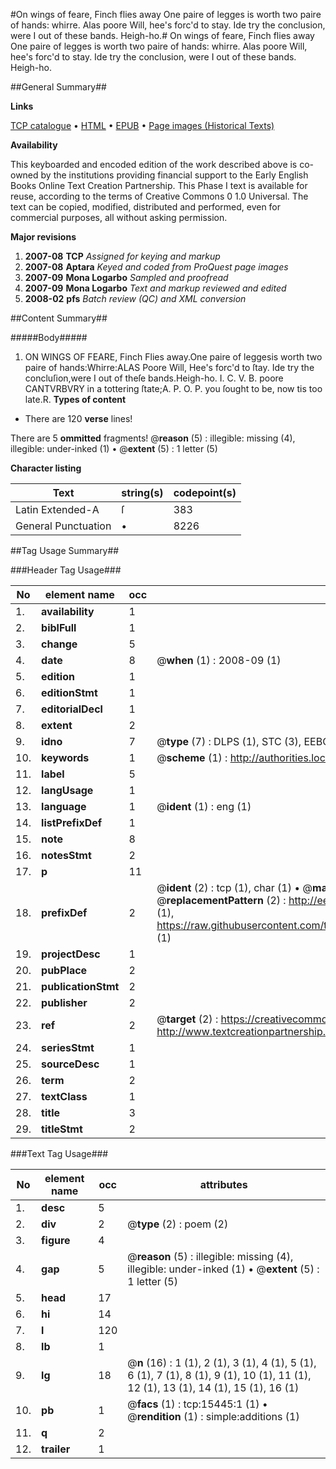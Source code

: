 #On wings of feare, Finch flies away One paire of legges is worth two paire of hands: whirre. Alas poore Will, hee's forc'd to stay. Ide try the conclusion, were I out of these bands. Heigh-ho.#
On wings of feare, Finch flies away One paire of legges is worth two paire of hands: whirre. Alas poore Will, hee's forc'd to stay. Ide try the conclusion, were I out of these bands. Heigh-ho.

##General Summary##

**Links**

[TCP catalogue](http://www.ota.ox.ac.uk/tcp/)  • 
[HTML](http://tei.it.ox.ac.uk/tcp/Texts-HTML/free/A00/A00749.html)  • 
[EPUB](http://tei.it.ox.ac.uk/tcp/Texts-EPUB/free/A00/A00749.epub) • 
[Page images (Historical Texts)](https://data.historicaltexts.jisc.ac.uk/view?pubId=eebo-99850256e&pageId=eebo-99850256e-15445-1)

**Availability**

This keyboarded and encoded edition of the
	       work described above is co-owned by the institutions
	       providing financial support to the Early English Books
	       Online Text Creation Partnership. This Phase I text is
	       available for reuse, according to the terms of Creative
	       Commons 0 1.0 Universal. The text can be copied,
	       modified, distributed and performed, even for
	       commercial purposes, all without asking permission.

**Major revisions**

1. __2007-08__ __TCP__ *Assigned for keying and markup*
1. __2007-08__ __Aptara__ *Keyed and coded from ProQuest page images*
1. __2007-09__ __Mona Logarbo__ *Sampled and proofread*
1. __2007-09__ __Mona Logarbo__ *Text and markup reviewed and edited*
1. __2008-02__ __pfs__ *Batch review (QC) and XML conversion*

##Content Summary##

#####Body#####

1. ON
WINGS
OF
FEARE,
Finch
Flies away.One paire of leggesis worth two paire of hands:Whirre:ALAS
Poore Will,
Hee's forc'd
to ſtay.
Ide try the concluſion,were I out of theſe bands.Heigh-ho.
I. C. V. B. poore CANTVRBVRY
in a tottering ſtate;A. P. O. P. you ſought to be, now tis too late.R. 
**Types of content**

  * There are 120 **verse** lines!

There are 5 **ommitted** fragments! 
 @__reason__ (5) : illegible: missing (4), illegible: under-inked (1)  •  @__extent__ (5) : 1 letter (5)

**Character listing**


|Text|string(s)|codepoint(s)|
|---|---|---|
|Latin Extended-A|ſ|383|
|General Punctuation|•|8226|

##Tag Usage Summary##

###Header Tag Usage###

|No|element name|occ|attributes|
|---|---|---|---|
|1.|__availability__|1||
|2.|__biblFull__|1||
|3.|__change__|5||
|4.|__date__|8| @__when__ (1) : 2008-09 (1)|
|5.|__edition__|1||
|6.|__editionStmt__|1||
|7.|__editorialDecl__|1||
|8.|__extent__|2||
|9.|__idno__|7| @__type__ (7) : DLPS (1), STC (3), EEBO-CITATION (1), PROQUEST (1), VID (1)|
|10.|__keywords__|1| @__scheme__ (1) : http://authorities.loc.gov/ (1)|
|11.|__label__|5||
|12.|__langUsage__|1||
|13.|__language__|1| @__ident__ (1) : eng (1)|
|14.|__listPrefixDef__|1||
|15.|__note__|8||
|16.|__notesStmt__|2||
|17.|__p__|11||
|18.|__prefixDef__|2| @__ident__ (2) : tcp (1), char (1)  •  @__matchPattern__ (2) : ([0-9\-]+):([0-9IVX]+) (1), (.+) (1)  •  @__replacementPattern__ (2) : http://eebo.chadwyck.com/downloadtiff?vid=$1&page=$2 (1), https://raw.githubusercontent.com/textcreationpartnership/Texts/master/tcpchars.xml#$1 (1)|
|19.|__projectDesc__|1||
|20.|__pubPlace__|2||
|21.|__publicationStmt__|2||
|22.|__publisher__|2||
|23.|__ref__|2| @__target__ (2) : https://creativecommons.org/publicdomain/zero/1.0/ (1), http://www.textcreationpartnership.org/docs/. (1)|
|24.|__seriesStmt__|1||
|25.|__sourceDesc__|1||
|26.|__term__|2||
|27.|__textClass__|1||
|28.|__title__|3||
|29.|__titleStmt__|2||


###Text Tag Usage###

|No|element name|occ|attributes|
|---|---|---|---|
|1.|__desc__|5||
|2.|__div__|2| @__type__ (2) : poem (2)|
|3.|__figure__|4||
|4.|__gap__|5| @__reason__ (5) : illegible: missing (4), illegible: under-inked (1)  •  @__extent__ (5) : 1 letter (5)|
|5.|__head__|17||
|6.|__hi__|14||
|7.|__l__|120||
|8.|__lb__|1||
|9.|__lg__|18| @__n__ (16) : 1 (1), 2 (1), 3 (1), 4 (1), 5 (1), 6 (1), 7 (1), 8 (1), 9 (1), 10 (1), 11 (1), 12 (1), 13 (1), 14 (1), 15 (1), 16 (1)|
|10.|__pb__|1| @__facs__ (1) : tcp:15445:1 (1)  •  @__rendition__ (1) : simple:additions (1)|
|11.|__q__|2||
|12.|__trailer__|1||
